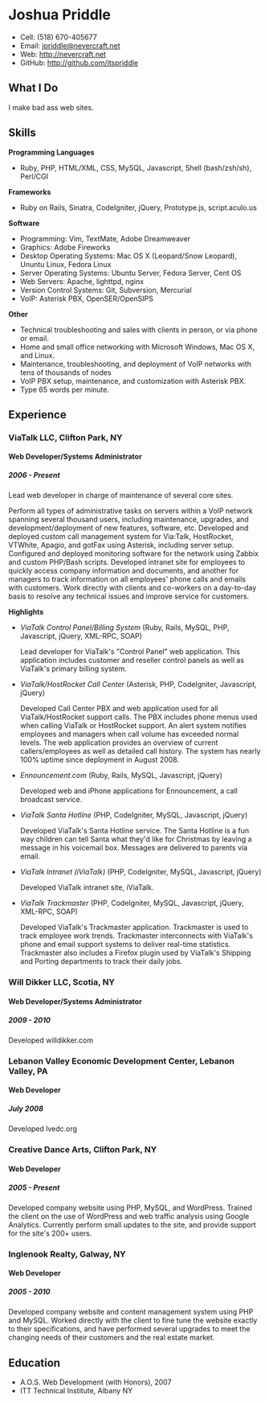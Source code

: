 # Joshua Priddle

  * Cell: (518) 670-405677
  * Email: <jpriddle@nevercraft.net>
  * Web: <http://nevercraft.net>
  * GitHub: <http://github.com/itspriddle>


## What I Do

I make bad ass web sites.


## Skills

**Programming Languages**

  * Ruby, PHP, HTML/XML, CSS, MySQL, Javascript, Shell (bash/zsh/sh), Perl/CGI

**Frameworks**

  * Ruby on Rails, Sinatra, CodeIgniter, jQuery, Prototype.js, script.aculo.us

**Software**

  * Programming: Vim, TextMate, Adobe Dreamweaver
  * Graphics: Adobe Fireworks
  * Desktop Operating Systems: Mac OS X (Leopard/Snow Leopard), Ununtu Linux, Fedora Linux
  * Server Operating Systems: Ubuntu Server, Fedora Server, Cent OS
  * Web Servers: Apache, lighttpd, nginx
  * Version Control Systems: Git, Subversion, Mercurial
  * VoIP: Asterisk PBX, OpenSER/OpenSIPS

**Other**

  * Technical troubleshooting and sales with clients in person, or via phone or email.
  * Home and small office networking with Microsoft Windows, Mac OS X, and Linux.
  * Maintenance, troubleshooting, and deployment of VoIP networks with tens of thousands of nodes
  * VoIP PBX setup, maintenance, and customization with Asterisk PBX.
  * Type 65 words per minute.

## Experience

### ViaTalk LLC, Clifton Park, NY

#### Web Developer/Systems Administrator

##### 2006 - Present
Lead web developer in charge of maintenance of several core sites.

Perform all types of administrative tasks on servers within a VoIP network
spanning several thousand users, including maintenance, upgrades, and
development/deployment of new features, software, etc. Developed and deployed
custom call management system for Via:Talk, HostRocket, VTWhite, Apagio, and
gotFax using Asterisk, including server setup. Configured and deployed
monitoring software for the network using Zabbix and custom PHP/Bash scripts.
Developed intranet site for employees to quickly access company information
and documents, and another for managers to track information on all employees'
phone calls and emails with customers. Work directly with clients and
co-workers on a day-to-day basis to resolve any technical issues and
improve service for customers.

**Highlights**

  * _ViaTalk Control Panel/Billing System_ (Ruby, Rails, MySQL, PHP, Javascript, jQuery, XML-RPC, SOAP)

    Lead developer for ViaTalk's "Control Panel" web application. This
    application includes customer and reseller control panels as well as
    ViaTalk's primary billing system.

  * _ViaTalk/HostRocket Call Center_ (Asterisk, PHP, CodeIgniter, Javascript, jQuery)

    Developed Call Center PBX and web application used for all
    ViaTalk/HostRocket support calls. The PBX includes phone menus used when
    calling ViaTalk or HostRocket support. An alert system notifies employees
    and managers when call volume has exceeded normal levels. The web application
    provides an overview of current callers/employees as well as detailed
    call history. The system has nearly 100% uptime since deployment in August 2008.

  * _Ennouncement.com_ (Ruby, Rails, MySQL, Javascript, jQuery)

    Developed web and iPhone applications for Ennouncement, a call broadcast
    service.

  * _ViaTalk Santa Hotline_ (PHP, CodeIgniter, MySQL, Javascript, jQuery)

    Developed ViaTalk's Santa Hotline service. The Santa Hotline is a fun way
    children can tell Santa what they'd like for Christmas by leaving a message
    in his voicemail box. Messages are delivered to parents via email.

  * _ViaTalk Intranet (iViaTalk)_ (PHP, CodeIgniter, MySQL, Javascript, jQuery)

    Developed ViaTalk intranet site, iViaTalk.

  * _ViaTalk Trackmaster_ (PHP, CodeIgniter, MySQL, Javascript, jQuery, XML-RPC, SOAP)

    Developed ViaTalk's Trackmaster application. Trackmaster is used to track
    employee work trends. Trackmaster interconnects with ViaTalk's phone and
    email support systems to deliver real-time statistics. Trackmaster also
    includes a Firefox plugin used by ViaTalk's Shipping and Porting departments
    to track their daily jobs.


### Will Dikker LLC, Scotia, NY

#### Web Developer/Systems Administrator

##### 2009 - 2010

Developed willdikker.com


### Lebanon Valley Economic Development Center, Lebanon Valley, PA

#### Web Developer

##### July 2008

Developed lvedc.org


### Creative Dance Arts, Clifton Park, NY

#### Web Developer

##### 2005 - Present

Developed company website using PHP, MySQL, and WordPress. Trained the client
on the use of WordPress and web traffic analysis using Google Analytics.
Currently perform small updates to the site, and provide support for the
site's 200+ users.


### Inglenook Realty, Galway, NY

#### Web Developer

##### 2005 - 2010

Developed company website and content management system using PHP and MySQL.
Worked directly with the client to fine tune the website exactly to their
specifications, and have performed several upgrades to meet the changing
needs of their customers and the real estate market.


## Education

  * A.O.S. Web Development (with Honors), 2007
  * ITT Technical Institute, Albany NY
